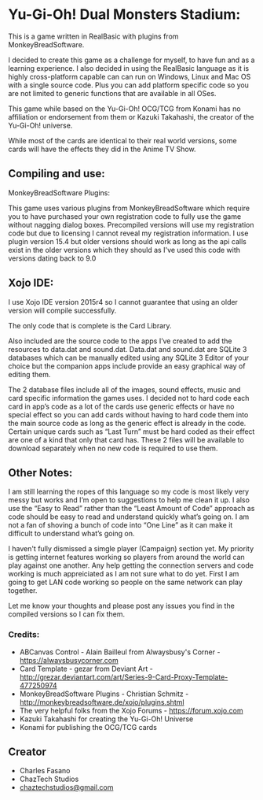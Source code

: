 # Yu-Gi-Oh! Dual Monsters Stadium:

This is a game written in RealBasic with plugins from MonkeyBreadSoftware.

I decided to create this game as a challenge for myself, to have fun and as a learning experience.  I also decided in using the RealBasic language as it is highly cross-platform capable can can run on Windows, Linux and Mac OS with a single source code.  Plus you can add platform specific code so you are not limited to generic functions that are available in all OSes.

This game while based on the Yu-Gi-Oh! OCG/TCG from Konami has no affiliation or endorsement from them or Kazuki Takahashi, the creator of the Yu-Gi-Oh! universe.

While most of the cards are identical to their real world versions, some cards will have the effects they did in the Anime TV Show.


## Compiling and use:

MonkeyBreadSoftware Plugins:

This game uses various plugins from MonkeyBreadSoftware which require you to have purchased your own registration code to fully use the game without nagging dialog boxes.
Precompiled versions will use my registration code but due to licensing I cannot reveal my registration information.
I use plugin version 15.4 but older versions should work as long as the api calls exist in the older versions which they should as I've used this code with versions dating back to 9.0

## Xojo IDE:
I use Xojo IDE version 2015r4 so I cannot guarantee that using an older version will compile successfully.

The only code that is complete is the Card Library.

Also included are the source code to the apps I’ve created to add the resources to data.dat and sound.dat.  Data.dat and sound.dat are SQLite 3 databases which can be manually edited using any SQLite 3 Editor of your choice but the companion apps include provide an easy graphical way of editing them.

The 2 database files include all of the images, sound effects, music and card specific information the games uses.  I decided not to hard code each card in app’s code as a lot of the cards use generic effects or have no special effect so you can add cards without having to hard code them into the main source code as long as the generic effect is already in the code.  Certain unique cards such as “Last Turn” must be hard coded as their effect are one of a kind that only that card has.  These 2 files will be available to download separately when no new code is required to use them.

## Other Notes:
I am still learning the ropes of this language so my code is most likely very messy but works and I’m open to suggestions to help me clean it up.  I also use the “Easy to Read” rather than the “Least Amount of Code” approach as code should be easy to read and understand quickly what’s going on.  I am not a fan of shoving a bunch of code into “One Line” as it can make it difficult to understand what’s going on.

I haven't fully dismissed a simgle player (Campaign) section yet.  My priority is getting internet features working so players from around the world can play against one another.  Any help getting the connection servers and code working is much appreiciated as I am not sure what to do yet.  First I am going to get LAN code working so people on the same network can play together.

Let me know your thoughts and please post any issues you find in the compiled versions so I can fix them.

### Credits:
- ABCanvas Control - Alain Bailleul from Alwaysbusy's Corner - https://alwaysbusycorner.com
- Card Template - gezar from Deviant Art - http://grezar.deviantart.com/art/Series-9-Card-Proxy-Template-477250974
- MonkeyBreadSoftware Plugins - Christian Schmitz - http://monkeybreadsoftware.de/xojo/plugins.shtml
- The very helpful folks from the Xojo Forums - https://forum.xojo.com
- Kazuki Takahashi for creating the Yu-Gi-Oh! Universe
- Konami for publishing the OCG/TCG cards

## Creator
- Charles Fasano
- ChazTech Studios
- chaztechstudios@gmail.com
